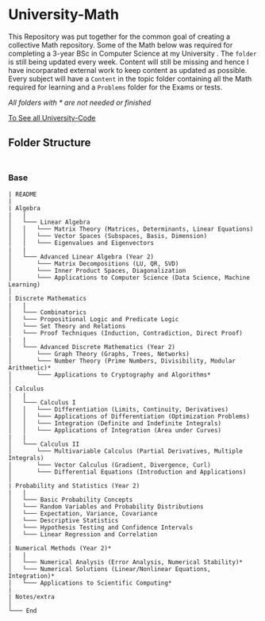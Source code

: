 # University-Math

This Repository was put together for the common goal of creating a collective Math repository. Some of the Math below was required for completing a 3-year 
BSc in Computer Science at my University . The `folder` is still being updated every week. Content will still be missing and hence I have incorparated external work to keep content as updated as possible. Every subject will have a `Content` in the topic folder containing all the Math required for learning and a `Problems` folder for the Exams or tests. 

_All folders with * are not needed or finished_ 

[To See all University-Code](https://github.com/DylanPrinsloo/University-Code.git)

## **Folder Structure** <br><br>


### Base

```
| README
|
| Algebra
|   |
│   └─── Linear Algebra
│   │   └─── Matrix Theory (Matrices, Determinants, Linear Equations)
│   │   └─── Vector Spaces (Subspaces, Basis, Dimension)
│   │   └─── Eigenvalues and Eigenvectors
|   |
│   └─── Advanced Linear Algebra (Year 2)
│       └─── Matrix Decompositions (LU, QR, SVD)
│       └─── Inner Product Spaces, Diagonalization
│       └─── Applications to Computer Science (Data Science, Machine Learning)
│
| Discrete Mathematics
|   |
│   └─── Combinatorics
│   └─── Propositional Logic and Predicate Logic
│   └─── Set Theory and Relations
│   └─── Proof Techniques (Induction, Contradiction, Direct Proof)
|   |
│   └─── Advanced Discrete Mathematics (Year 2)
│       └─── Graph Theory (Graphs, Trees, Networks)
│       └─── Number Theory (Prime Numbers, Divisibility, Modular Arithmetic)*
│       └─── Applications to Cryptography and Algorithms*
│
| Calculus
|   |
│   └─── Calculus I
│   │   └─── Differentiation (Limits, Continuity, Derivatives)
│   │   └─── Applications of Differentiation (Optimization Problems)
│   │   └─── Integration (Definite and Indefinite Integrals)
│   │   └─── Applications of Integration (Area under Curves)
|   |
│   └─── Calculus II
│       └─── Multivariable Calculus (Partial Derivatives, Multiple Integrals)
│       └─── Vector Calculus (Gradient, Divergence, Curl)
│       └─── Differential Equations (Introduction and Applications)
│
| Probability and Statistics (Year 2)
|   |
│   └─── Basic Probability Concepts
│   └─── Random Variables and Probability Distributions
│   └─── Expectation, Variance, Covariance
│   └─── Descriptive Statistics
│   └─── Hypothesis Testing and Confidence Intervals
│   └─── Linear Regression and Correlation
│
| Numerical Methods (Year 2)*
|   |
│   └─── Numerical Analysis (Error Analysis, Numerical Stability)*
│   └─── Numerical Solutions (Linear/Nonlinear Equations, Integration)*
│   └─── Applications to Scientific Computing*
|   
| Notes/extra
│   
└─── End
```